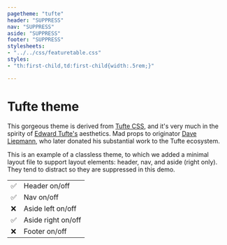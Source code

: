 ```yaml
---
pagetheme: "tufte"
header: "SUPPRESS"
nav: "SUPPRESS"
aside: "SUPPRESS"
footer: "SUPPRESS"
stylesheets:
- "../../css/featuretable.css"
styles:
- "th:first-child,td:first-child{width:.5rem;}"

---
```


# Tufte theme

This gorgeous theme is derived from [Tufte CSS](https://edwardtufte.github.io/tufte-css/),
and it's very much in the spirity of [Edward Tufte's](https://www.edwardtufte.com) aesthetics.
Mad props to originator [Dave Liepmann](https://www.daveliepmann.com), who later
donated his substantial work to the Tufte ecosystem.

This is an example of a classless theme, to which we
added a minimal layout file to support layout elements:
header, nav, and aside (right only). They tend
to distract so they are suppressed in this demo.


|     |                      |
| --- | -------------------- |
| ✅  | Header on/off        |
| ✅  | Nav on/off           |
| ❌  | Aside left on/off    |
| ✅  | Aside right on/off   |
| ❌  | Footer on/off        |



